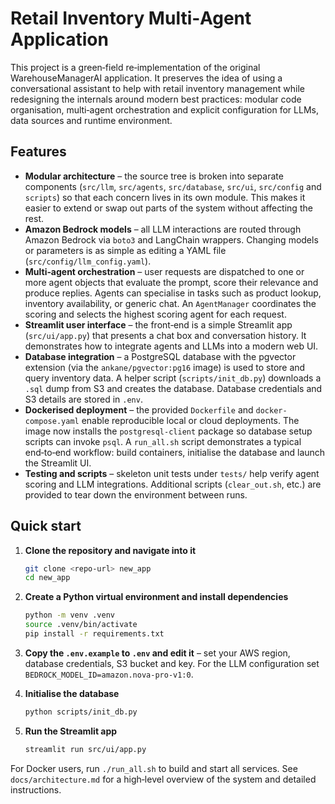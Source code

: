 # Retail Inventory Multi‑Agent Application

This project is a green‑field re‑implementation of the original WarehouseManagerAI
application.  It preserves the idea of using a conversational assistant to help
with retail inventory management while redesigning the internals around modern
best practices: modular code organisation, multi‑agent orchestration and
explicit configuration for LLMs, data sources and runtime environment.

## Features

- **Modular architecture** – the source tree is broken into separate
  components (`src/llm`, `src/agents`, `src/database`, `src/ui`, `src/config` and
  `scripts`) so that each concern lives in its own module.  This makes it
  easier to extend or swap out parts of the system without affecting the rest.
- **Amazon Bedrock models** – all LLM interactions are routed through
  Amazon Bedrock via `boto3` and LangChain wrappers.  Changing models or
  parameters is as simple as editing a YAML file (`src/config/llm_config.yaml`).
- **Multi‑agent orchestration** – user requests are dispatched to one or more
  agent objects that evaluate the prompt, score their relevance and produce
  replies.  Agents can specialise in tasks such as product lookup, inventory
  availability, or generic chat.  An `AgentManager` coordinates the scoring and
  selects the highest scoring agent for each request.
- **Streamlit user interface** – the front‑end is a simple Streamlit app
  (`src/ui/app.py`) that presents a chat box and conversation history.  It
  demonstrates how to integrate agents and LLMs into a modern web UI.
- **Database integration** – a PostgreSQL database with the pgvector extension (via the `ankane/pgvector:pg16` image) is
  used to store and query inventory data.  A helper script
  (`scripts/init_db.py`) downloads a `.sql` dump from S3 and creates the
  database.  Database credentials and S3 details are stored in `.env`.
- **Dockerised deployment** – the provided `Dockerfile` and
  `docker-compose.yaml` enable reproducible local or cloud deployments.  The
  image now installs the `postgresql-client` package so database setup scripts
  can invoke `psql`.  A `run_all.sh` script demonstrates a typical end‑to‑end
  workflow: build containers, initialise the database and launch the Streamlit
  UI.
- **Testing and scripts** – skeleton unit tests under `tests/` help verify
  agent scoring and LLM integrations.  Additional scripts (`clear_out.sh`,
  etc.) are provided to tear down the environment between runs.

## Quick start

1. **Clone the repository and navigate into it**

   ```sh
   git clone <repo-url> new_app
   cd new_app
   ```

2. **Create a Python virtual environment and install dependencies**

   ```sh
   python -m venv .venv
   source .venv/bin/activate
   pip install -r requirements.txt
   ```

3. **Copy the `.env.example` to `.env` and edit it** – set your AWS region, database credentials, S3 bucket and key.
   For the LLM configuration set `BEDROCK_MODEL_ID=amazon.nova-pro-v1:0`.

4. **Initialise the database**

   ```sh
   python scripts/init_db.py
   ```

5. **Run the Streamlit app**

   ```sh
   streamlit run src/ui/app.py
   ```

For Docker users, run `./run_all.sh` to build and start all services.  See
`docs/architecture.md` for a high‑level overview of the system and detailed
instructions.
